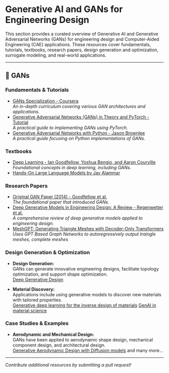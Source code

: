 # Generative AI and GANs for Engineering Design

This section provides a curated overview of Generative AI and Generative Adversarial Networks (GANs) for engineering design and Computer-Aided Engineering (CAE) applications. These resources cover fundamentals, tutorials, textbooks, research papers, design generation and optimization, surrogate modeling, and real-world applications.

---

## 📌 GANs

### Fundamentals & Tutorials

- [GANs Specialization - Coursera](https://www.coursera.org/specializations/generative-adversarial-networks-gans)  
  *An in-depth curriculum covering various GAN architectures and applications.*
- [Generative Adversarial Networks (GANs) in Theory and PyTorch - Tutorial](https://pytorch.org/tutorials/beginner/dcgan_faces_tutorial.html)  
  *A practical guide to implementing GANs using PyTorch.*
- [Generative Adversarial Networks with Python - Jason Brownlee](https://machinelearningmastery.com/start-here/#gans)  
  *A practical guide focusing on Python implementations of GANs.*


### Textbooks

- [Deep Learning - Ian Goodfellow, Yoshua Bengio, and Aaron Courville](https://www.deeplearningbook.org/)  
  *Foundational concepts in deep learning, including GANs.*
- [Hands-On Large Language Models by Jay Alammar](https://github.com/HandsOnLLM/Hands-On-Large-Language-Models)


### Research Papers

- [Original GAN Paper (2014) - Goodfellow et al.](https://arxiv.org/abs/1406.2661)  
  *The foundational paper that introduced GANs.*
- [Deep Generative Models in Engineering Design: A Review - Regenwetter et al.](https://decode.mit.edu/assets/papers/2022_regenwetter_review.pdf)  
  *A comprehensive review of deep generative models applied to engineering design.*
- [MeshGPT: Generating Triangle Meshes with Decoder-Only Transformers](https://arxiv.org/abs/2311.15475)  
  *Uses GPT Based Graph Networks to autoregressively output traingle meshes, complete meshes*


### Design Generation & Optimization

- **Design Generation:**  
  GANs can generate innovative engineering designs, facilitate topology optimization, and support shape optimization.  
  [Deep Generative Design](https://www.researchgate.net/publication/334472895_Deep_Generative_Design_Integration_of_Topology_Optimization_and_Generative_Models)
  
- **Material Discovery:**  
  Applications include using generative models to discover new materials with tailored properties.  
  [Generative deep learning for the inverse design of materials](https://arxiv.org/pdf/2409.19124)
  [GenAI in material science](https://www.sciencedirect.com/science/article/pii/S2352847823000771)


### Case Studies & Examples

- **Aerodynamic and Mechanical Design:**  
  GANs have been applied to aerodynamic shape design, mechanical component design, and architectural design.  
  [Generative Aerodynamic Design with Diffusion models](https://arxiv.org/pdf/2409.13328) and many more...

---

*Contribute additional resources by submitting a pull request!*

